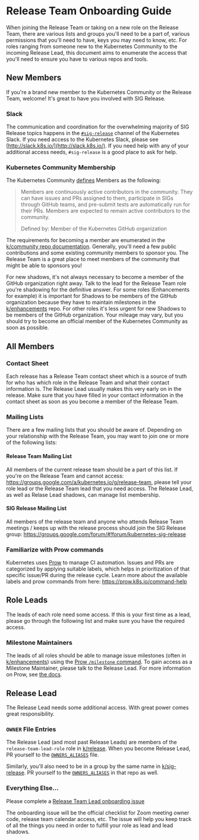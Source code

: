 # Release Team Onboarding Guide

When joining the Release Team or taking on a new role on the Release Team, there are various lists and groups you'll need to be a part of, various permissions that you'll need to have, keys you may need to know, etc. For roles ranging from someone new to the Kubernetes Community to the incoming Release Lead, this document aims to enumerate the access that you'll need to ensure you have to various repos and tools.

## New Members

If you're a brand new member to the Kubernetes Community or the Release Team, welcome! It's great to have you involved with SIG Release.

### Slack

The communication and coordination for the overwhelming majority of SIG Release topics happens in the [`#sig-release`](https://kubernetes.slack.com/messages/C2C40FMNF/) channel of the Kubernetes Slack. If you need access to the Kubernetes Slack, please see [http://slack.k8s.io/](http://slack.k8s.io/). If you need help with any of your additional access needs, `#sig-release` is a good place to ask for help.

### Kubernetes Community Membership

The Kubernetes Community [defines](https://github.com/kubernetes/community/blob/master/community-membership.md#member) Members as the following:

> Members are continuously active contributors in the community. They can have issues and PRs assigned to them, participate in SIGs through GitHub teams, and pre-submit tests are automatically run for their PRs. Members are expected to remain active contributors to the community.
>
> Defined by: Member of the Kubernetes GitHub organization

The requirements for becoming a member are enumerated in the [k/community repo documentation](https://github.com/kubernetes/community/blob/master/community-membership.md#member). Generally, you'll need a few public contributions and some existing community members to sponsor you. The Release Team is a great place to meet members of the community that might be able to sponsors you!

For new shadows, it's not always necessary to become a member of the GitHub organization right away. Talk to the lead for the Release Team role you're shadowing for the definitive answer. For some roles (Enhancements for example) it is important for Shadows to be members of the GitHub organization because they have to maintain milestones in the [k/enhancements](https://github.com/kubernetes/enhancements) repo. For other roles it's less urgent for new Shadows to be members of the GitHub organization. Your mileage may vary, but you should try to become an official member of the Kubernetes Community as soon as possible.

## All Members

### Contact Sheet

Each release has a Release Team contact sheet which is a source of truth for who has which role in the Release Team and what their contact information is. The Release Lead usually makes this very early on in the release. Make sure that you have filled in your contact information in the contact sheet as soon as you become a member of the Release Team.

### Mailing Lists

There are a few mailing lists that you should be aware of. Depending on your relationship with the Release Team, you may want to join one or more of the following lists:

#### Release Team Mailing List

All members of the current release team should be a part of this list. If you're on the Release Team and cannot access: https://groups.google.com/a/kubernetes.io/g/release-team, please tell your role lead or the Release Team lead that you need access. The Release Lead, as well as Relase Lead shadows, can manage list membership.

#### SIG Release Mailing List

All members of the release team and anyone who attends Release Team meetings / keeps up with the release process should join the SIG Release group: https://groups.google.com/forum/#!forum/kubernetes-sig-release

### Familiarize with Prow commands

Kubernetes uses [Prow](https://git.k8s.io/test-infra/prow/README.md) to manage CI automation. Issues and PRs are categorized by applying suitable labels, which helps in prioritization of that specific issue/PR during the release cycle. Learn more about the available labels and prow commands from here: https://prow.k8s.io/command-help

## Role Leads

The leads of each role need some access. If this is your first time as a lead, please go through the following list and make sure you have the required access.

### Milestone Maintainers

The leads of all roles should be able to manage issue milestones (often in [k/enhancements](https://github.com/kubernetes/enhancements)) using the [Prow `/milestone` command](https://prow.k8s.io/command-help#milestone). To gain access as a Milestone Maintainer, please talk to the Release Lead. For more information on Prow, see [the docs](https://github.com/kubernetes/test-infra/tree/master/prow).

## Release Lead

The Release Lead needs some additional access. With great power comes great responsibility.

### `OWNER` File Entries

The Release Lead (and most past Release Leads) are members of the `release-team-lead-role` role in [k/release](https://github.com/kubernetes/release). When you become Release Lead, PR yourself to the [`OWNERS_ALIASES`](https://github.com/kubernetes/release/blob/78f68a268c6c3920d65c6642f9f19eb8277e897d/OWNERS_ALIASES#L23-L27) file.

Similarly, you'll also need to be in a group by the same name in [k/sig-release](https://github.com/kubernetes/sig-release). PR yourself to the [`OWNERS_ALIASES`](https://github.com/kubernetes/sig-release/blob/32577773bd37f844860cdcc6c0a384007de4f34b/OWNERS_ALIASES#L17-L21) in that repo as well.

### Everything Else...

Please complete a [Release Team Lead onboarding issue][rtl-onboarding]

The onboarding issue will be the official checklist for Zoom meeting owner
code, release team calendar access, etc.
The issue will help you keep track of all the things you need in order to
fulfill your role as lead and lead shadows.

[rtl-onboarding]: https://github.com/kubernetes/sig-release/issues/new?labels=sig%2Frelease%2C+area%2Frelease-eng%2C+area%2Frelease-team&template=release-team-lead.md&title=Release+Team+Lead+access+for+%3CGH-handle%3E
